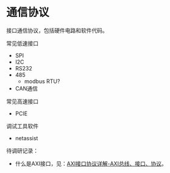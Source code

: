 # 通信协议

接口通信协议，包括硬件电路和软件代码。

常见低速接口

- SPI
- I2C
- RS232
- 485
  - modbus RTU?
- CAN通信

常见高速接口

- PCIE

调试工具软件

- netassist

待调研记录：

- 什么是AXI接口，见：[AXI接口协议详解-AXI总线、接口、协议](http://xilinx.eetrend.com/blog/2020/100052459.html)。
